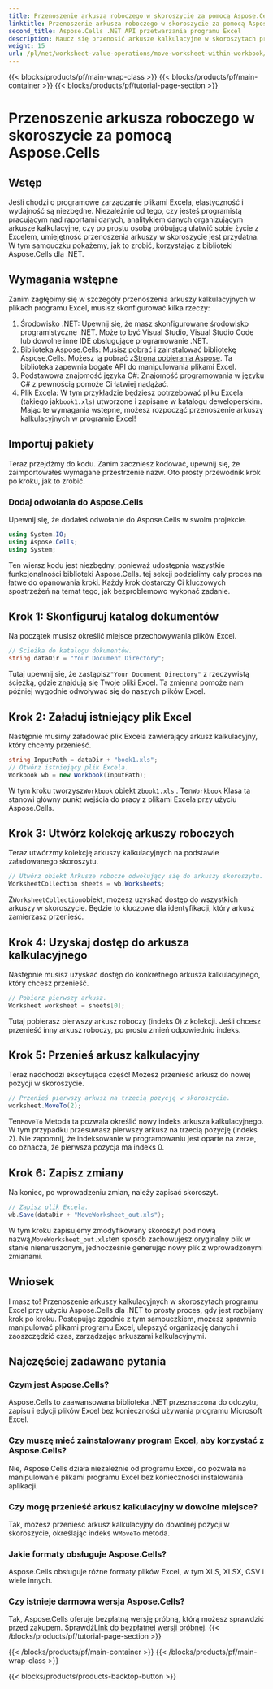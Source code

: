 ```yaml
---
title: Przenoszenie arkusza roboczego w skoroszycie za pomocą Aspose.Cells
linktitle: Przenoszenie arkusza roboczego w skoroszycie za pomocą Aspose.Cells
second_title: Aspose.Cells .NET API przetwarzania programu Excel
description: Naucz się przenosić arkusze kalkulacyjne w skoroszytach programu Excel za pomocą Aspose.Cells dla .NET dzięki temu samouczkowi krok po kroku. Ulepsz zarządzanie plikami programu Excel.
weight: 15
url: /pl/net/worksheet-value-operations/move-worksheet-within-workbook/
---
```


{{< blocks/products/pf/main-wrap-class >}}
{{< blocks/products/pf/main-container >}}
{{< blocks/products/pf/tutorial-page-section >}}

# Przenoszenie arkusza roboczego w skoroszycie za pomocą Aspose.Cells

## Wstęp
Jeśli chodzi o programowe zarządzanie plikami Excela, elastyczność i wydajność są niezbędne. Niezależnie od tego, czy jesteś programistą pracującym nad raportami danych, analitykiem danych organizującym arkusze kalkulacyjne, czy po prostu osobą próbującą ułatwić sobie życie z Excelem, umiejętność przenoszenia arkuszy w skoroszycie jest przydatna. W tym samouczku pokażemy, jak to zrobić, korzystając z biblioteki Aspose.Cells dla .NET. 
## Wymagania wstępne
Zanim zagłębimy się w szczegóły przenoszenia arkuszy kalkulacyjnych w plikach programu Excel, musisz skonfigurować kilka rzeczy:
1. Środowisko .NET: Upewnij się, że masz skonfigurowane środowisko programistyczne .NET. Może to być Visual Studio, Visual Studio Code lub dowolne inne IDE obsługujące programowanie .NET.
2. Biblioteka Aspose.Cells: Musisz pobrać i zainstalować bibliotekę Aspose.Cells. Możesz ją pobrać z[Strona pobierania Aspose](https://releases.aspose.com/cells/net/). Ta biblioteka zapewnia bogate API do manipulowania plikami Excel.
3. Podstawowa znajomość języka C#: Znajomość programowania w języku C# z pewnością pomoże Ci łatwiej nadążać.
4.  Plik Excela: W tym przykładzie będziesz potrzebować pliku Excela (takiego jak`book1.xls`) utworzone i zapisane w katalogu deweloperskim.
Mając te wymagania wstępne, możesz rozpocząć przenoszenie arkuszy kalkulacyjnych w programie Excel!
## Importuj pakiety 
Teraz przejdźmy do kodu. Zanim zaczniesz kodować, upewnij się, że zaimportowałeś wymagane przestrzenie nazw. Oto prosty przewodnik krok po kroku, jak to zrobić.
### Dodaj odwołania do Aspose.Cells
Upewnij się, że dodałeś odwołanie do Aspose.Cells w swoim projekcie.
```csharp
using System.IO;
using Aspose.Cells;
using System;
```
Ten wiersz kodu jest niezbędny, ponieważ udostępnia wszystkie funkcjonalności biblioteki Aspose.Cells.
tej sekcji podzielimy cały proces na łatwe do opanowania kroki. Każdy krok dostarczy Ci kluczowych spostrzeżeń na temat tego, jak bezproblemowo wykonać zadanie.
## Krok 1: Skonfiguruj katalog dokumentów
Na początek musisz określić miejsce przechowywania plików Excel.
```csharp
// Ścieżka do katalogu dokumentów.
string dataDir = "Your Document Directory";
```
 Tutaj upewnij się, że zastąpisz`"Your Document Directory"` z rzeczywistą ścieżką, gdzie znajdują się Twoje pliki Excel. Ta zmienna pomoże nam później wygodnie odwoływać się do naszych plików Excel.
## Krok 2: Załaduj istniejący plik Excel
Następnie musimy załadować plik Excela zawierający arkusz kalkulacyjny, który chcemy przenieść.
```csharp
string InputPath = dataDir + "book1.xls";
// Otwórz istniejący plik Excela.
Workbook wb = new Workbook(InputPath);
```
 W tym kroku tworzysz`Workbook` obiekt z`book1.xls` . Ten`Workbook` Klasa ta stanowi główny punkt wejścia do pracy z plikami Excela przy użyciu Aspose.Cells.
## Krok 3: Utwórz kolekcję arkuszy roboczych
Teraz utwórzmy kolekcję arkuszy kalkulacyjnych na podstawie załadowanego skoroszytu.
```csharp
// Utwórz obiekt Arkusze robocze odwołujący się do arkuszy skoroszytu.
WorksheetCollection sheets = wb.Worksheets;
```
 Z`WorksheetCollection`obiekt, możesz uzyskać dostęp do wszystkich arkuszy w skoroszycie. Będzie to kluczowe dla identyfikacji, który arkusz zamierzasz przenieść.
## Krok 4: Uzyskaj dostęp do arkusza kalkulacyjnego
Następnie musisz uzyskać dostęp do konkretnego arkusza kalkulacyjnego, który chcesz przenieść.
```csharp
// Pobierz pierwszy arkusz.
Worksheet worksheet = sheets[0];
```
Tutaj pobierasz pierwszy arkusz roboczy (indeks 0) z kolekcji. Jeśli chcesz przenieść inny arkusz roboczy, po prostu zmień odpowiednio indeks.
## Krok 5: Przenieś arkusz kalkulacyjny
Teraz nadchodzi ekscytująca część! Możesz przenieść arkusz do nowej pozycji w skoroszycie.
```csharp
// Przenieś pierwszy arkusz na trzecią pozycję w skoroszycie.
worksheet.MoveTo(2);
```
 Ten`MoveTo` Metoda ta pozwala określić nowy indeks arkusza kalkulacyjnego. W tym przypadku przesuwasz pierwszy arkusz na trzecią pozycję (indeks 2). Nie zapomnij, że indeksowanie w programowaniu jest oparte na zerze, co oznacza, że pierwsza pozycja ma indeks 0.
## Krok 6: Zapisz zmiany
Na koniec, po wprowadzeniu zmian, należy zapisać skoroszyt.
```csharp
// Zapisz plik Excela.
wb.Save(dataDir + "MoveWorksheet_out.xls");
```
 W tym kroku zapisujemy zmodyfikowany skoroszyt pod nową nazwą,`MoveWorksheet_out.xls`ten sposób zachowujesz oryginalny plik w stanie nienaruszonym, jednocześnie generując nowy plik z wprowadzonymi zmianami.
## Wniosek
I masz to! Przenoszenie arkuszy kalkulacyjnych w skoroszytach programu Excel przy użyciu Aspose.Cells dla .NET to prosty proces, gdy jest rozbijany krok po kroku. Postępując zgodnie z tym samouczkiem, możesz sprawnie manipulować plikami programu Excel, ulepszyć organizację danych i zaoszczędzić czas, zarządzając arkuszami kalkulacyjnymi.
## Najczęściej zadawane pytania
### Czym jest Aspose.Cells?  
Aspose.Cells to zaawansowana biblioteka .NET przeznaczona do odczytu, zapisu i edycji plików Excel bez konieczności używania programu Microsoft Excel.
### Czy muszę mieć zainstalowany program Excel, aby korzystać z Aspose.Cells?  
Nie, Aspose.Cells działa niezależnie od programu Excel, co pozwala na manipulowanie plikami programu Excel bez konieczności instalowania aplikacji.
### Czy mogę przenieść arkusz kalkulacyjny w dowolne miejsce?  
 Tak, możesz przenieść arkusz kalkulacyjny do dowolnej pozycji w skoroszycie, określając indeks w`MoveTo` metoda.
### Jakie formaty obsługuje Aspose.Cells?  
Aspose.Cells obsługuje różne formaty plików Excel, w tym XLS, XLSX, CSV i wiele innych.
### Czy istnieje darmowa wersja Aspose.Cells?  
Tak, Aspose.Cells oferuje bezpłatną wersję próbną, którą możesz sprawdzić przed zakupem. Sprawdź[Link do bezpłatnej wersji próbnej](https://releases.aspose.com/).
{{< /blocks/products/pf/tutorial-page-section >}}

{{< /blocks/products/pf/main-container >}}
{{< /blocks/products/pf/main-wrap-class >}}

{{< blocks/products/products-backtop-button >}}
